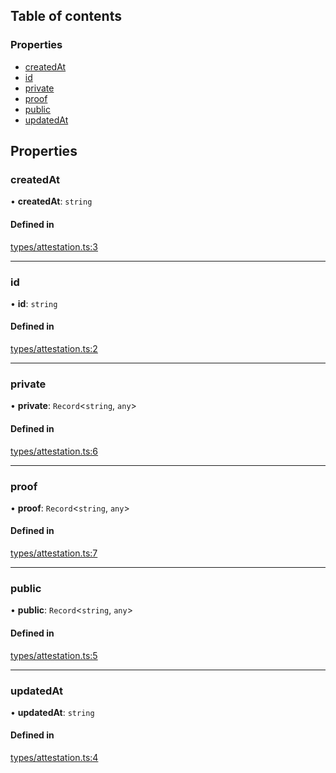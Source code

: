 ## Table of contents

### Properties

- [createdAt](AttestationResponse.md#createdat)
- [id](AttestationResponse.md#id)
- [private](AttestationResponse.md#private)
- [proof](AttestationResponse.md#proof)
- [public](AttestationResponse.md#public)
- [updatedAt](AttestationResponse.md#updatedat)

## Properties

### createdAt

• **createdAt**: `string`

#### Defined in

[types/attestation.ts:3](https://github.com/Prove-Anything/smartlinks/blob/2322afa091763cbb81ba4db4b90e49b576099120/src/types/attestation.ts#L3)

___

### id

• **id**: `string`

#### Defined in

[types/attestation.ts:2](https://github.com/Prove-Anything/smartlinks/blob/2322afa091763cbb81ba4db4b90e49b576099120/src/types/attestation.ts#L2)

___

### private

• **private**: `Record`\<`string`, `any`\>

#### Defined in

[types/attestation.ts:6](https://github.com/Prove-Anything/smartlinks/blob/2322afa091763cbb81ba4db4b90e49b576099120/src/types/attestation.ts#L6)

___

### proof

• **proof**: `Record`\<`string`, `any`\>

#### Defined in

[types/attestation.ts:7](https://github.com/Prove-Anything/smartlinks/blob/2322afa091763cbb81ba4db4b90e49b576099120/src/types/attestation.ts#L7)

___

### public

• **public**: `Record`\<`string`, `any`\>

#### Defined in

[types/attestation.ts:5](https://github.com/Prove-Anything/smartlinks/blob/2322afa091763cbb81ba4db4b90e49b576099120/src/types/attestation.ts#L5)

___

### updatedAt

• **updatedAt**: `string`

#### Defined in

[types/attestation.ts:4](https://github.com/Prove-Anything/smartlinks/blob/2322afa091763cbb81ba4db4b90e49b576099120/src/types/attestation.ts#L4)

